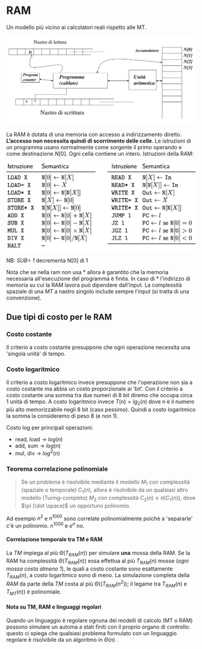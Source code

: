 # RAM

Un modello più vicino ai calcolatori reali rispetto alle MT. 

![Pasted image 20210610104613](images/RAM.png)

La RAM è dotata di una memoria con accesso a indirizzamento diretto. **L’accesso non necessita quindi di scorrimento delle celle**. Le istruzioni di un programma usano normalmente come sorgente il primo operando e come destinazione $N[0]$. Ogni cella contiene un intero. 
Istruzioni della RAM:

![Pasted image 20210610104956](images/RAM%20semantica.png)

NB: *SUB= 1* decrementa N[0] di 1

Nota che se nella ram non usa $*$ allora è garantito che la memoria necessaria all'esecuzione del programma è finita. In caso di $*$ l'indirizzo di memoria su cui la RAM lavora può dipendere dall'input.
La complessità spaziale di una $MT$ a nastro singolo include sempre l'input (si tratta di una convenzione). 

## Due tipi di costo per le RAM

### Costo costante
Il criterio a costo costante presuppone che ogni operazione necessita una 'singola unità' di tempo.

### Costo logaritmico
Il criterio a costo logaritmico invece presuppone che l'operazione non sia a costo costante ma abbia un costo proporzionale ai 'bit'. Con il criterio a costo costante una somma tra due numeri di 8 bit diremo che occupa circa 1 unità di tempo. A costo logaritmico invece $T(n)=lg_2(n)$  dove n è il numero più alto memorizzabile negli 8 bit (caso pessimo). Quindi a costo logaritmico la somma la consideremo di peso 8 (e non 1).

Costo log per principali operazioni:

- read, load $\rightarrow$ $log(n)$
- add, sum $\rightarrow$ $log(n)$
- mul, div $\rightarrow$ $log^2(n)$ 

### Teorema correlazione polinomiale

>Se un problema è risolvibile mediante il modello $M_1$ con complessità (spaziale o temporale) $C_1(n)$, allora è risolvibile da un qualsiasi altro modello (Turing-completo) $M_2$ con complessità $C_2(n)\le \pi(C_1(n))$, dove $\pi (\dot \space)$ un opportuno polinomio.

Ad esempio $n^2$ e $n^{1000}$ sono correlate polinomialmente poichè a 'separarle' c'è un polinomio. $n^{1000}$ e $e^n$ no.

#### Correlazione temporale tra TM e RAM

La $TM$ impiega al più $\Theta(T_{RAM}(n))$ per simulare **una** mossa della RAM. Se la RAM ha complessità $\Theta(T_{RAM}(n))$ essa effettua al più $T_{RAM}(n)$ mosse (*ogni mossa costa almeno 1*), le quali a costo costante sono esattamente $T_{RAM}(n)$, a costo logaritmico sono di meno. La simulazione completa della $RAM$ da parte della $TM$ costa al più $\Theta((T_{RAM}(n^2))$; il legame tra $T_{RAM}(n)$ e $T_{MT}(n))$ è polinomiale.


#### Nota su TM, RAM e linguaggi regolari 

Quando un linguaggio è regolare ognuna dei modelli di calcolo (MT o RAM) possono simulare un automa a stati finiti con il proprio organo di controllo: questo ci spiega che qualsiasi problema formulato con un linguaggio regolare è risolvibile da un algoritmo in $\Theta(n)$ .